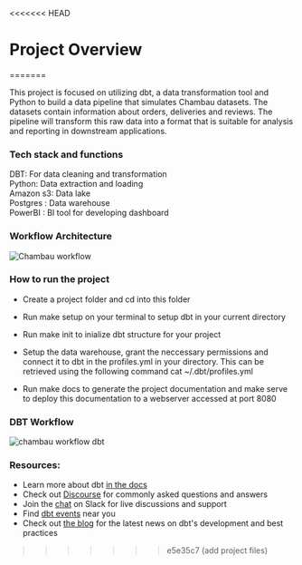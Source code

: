 <<<<<<< HEAD
# Project Overview
=======

This project is focused on utilizing dbt, a data transformation tool and Python to build a data pipeline that simulates Chambau datasets. The datasets contain information about orders, deliveries and reviews. The pipeline will transform this raw data into a format that is suitable for analysis and reporting in downstream applications. 

### Tech stack and functions

DBT: For data cleaning and transformation <br>
Python: Data extraction and loading <br>
Amazon s3: Data lake <br>
Postgres : Data warehouse <br>
PowerBI : BI tool for developing dashboard <br>

### Workflow Architecture


![Chambau workflow](https://user-images.githubusercontent.com/90322381/231427074-8120f8b7-4909-4c77-bd4d-2f70e00c5bc5.png)

### How to run the project
* Create a project folder and cd into this folder

* Run make setup on your terminal to setup dbt in your current directory

* Run make init to inialize dbt structure for your project

* Setup the data warehouse, grant the neccessary permissions and connect it to dbt in the profiles.yml in your directory. This can be retrieved using the following command cat ~/.dbt/profiles.yml

* Run make docs to generate the project documentation and make serve to deploy this documentation to a webserver accessed at port 8080


### DBT Workflow

![chambau workflow dbt](https://user-images.githubusercontent.com/90322381/231587860-aa5b2a42-0fe0-4551-812f-47caa667ccc0.png)


### Resources:
- Learn more about dbt [in the docs](https://docs.getdbt.com/docs/introduction)
- Check out [Discourse](https://discourse.getdbt.com/) for commonly asked questions and answers
- Join the [chat](https://community.getdbt.com/) on Slack for live discussions and support
- Find [dbt events](https://events.getdbt.com) near you
- Check out [the blog](https://blog.getdbt.com/) for the latest news on dbt's development and best practices
>>>>>>> e5e35c7 (add project files)
